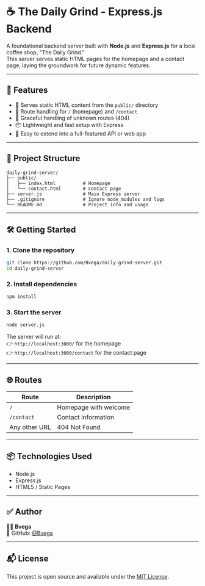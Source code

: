# ☕ The Daily Grind - Express.js Backend

A foundational backend server built with **Node.js** and **Express.js** for a local coffee shop, "The Daily Grind."  
This server serves static HTML pages for the homepage and a contact page, laying the groundwork for future dynamic features.

---

## 🚀 Features

- 📁 Serves static HTML content from the `public/` directory
- 🧭 Route handling for `/` (homepage) and `/contact`
- 🛑 Graceful handling of unknown routes (404)
- 📦 Lightweight and fast setup with Express
- 📝 Easy to extend into a full-featured API or web app

---

## 📁 Project Structure

```
daily-grind-server/
├── public/
│   ├── index.html          # Homepage
│   └── contact.html        # Contact page
├── server.js               # Main Express server
├── .gitignore              # Ignore node_modules and logs
└── README.md               # Project info and usage
```

---

## 🛠️ Getting Started

### 1. Clone the repository

```bash
git clone https://github.com/Bvega/daily-grind-server.git
cd daily-grind-server
```

### 2. Install dependencies

```bash
npm install
```

### 3. Start the server

```bash
node server.js
```

The server will run at:  
👉 `http://localhost:3000/` for the homepage  
👉 `http://localhost:3000/contact` for the contact page

---

## 🌐 Routes

| Route          | Description           |
|----------------|-----------------------|
| `/`            | Homepage with welcome |
| `/contact`     | Contact information   |
| Any other URL  | 404 Not Found         |

---

## 📦 Technologies Used

- Node.js
- Express.js
- HTML5 / Static Pages

---

## ✅ Author

👨‍💻 **Bvega**  
🔗 GitHub: [@Bvega](https://github.com/Bvega)

---

## 📬 License

This project is open source and available under the [MIT License](LICENSE).
